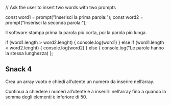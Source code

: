 // Ask the user to insert two words with two prompts

const word1 = prompt("Inserisci la prima parola:");
const word2 = prompt("Inserisci la seconda parola:");



Il software stampa prima la parola più corta, poi la parola più lunga.

if (word1.length > word2.lenght) {
    console.log(word1)
} else if (word1.length < word2.lenght) {
    console.log(word2)
} else {
    console.log("Le parole hanno la stessa lunghezza)
};


## Snack 4

Crea un array vuoto e chiedi all’utente un numero da inserire nell’array. 



Continua a chiedere i numeri all’utente e a inserirli nell’array fino a quando la somma degli elementi è inferiore di 50.